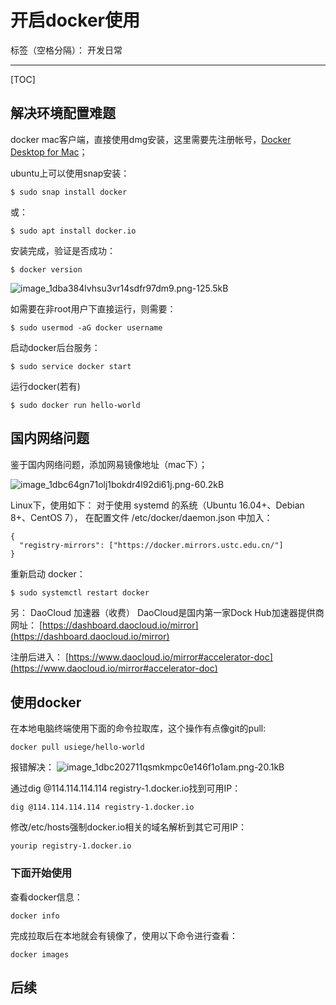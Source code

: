 # 开启docker使用

标签（空格分隔）： 开发日常

---

[TOC]

## 解决环境配置难题

docker mac客户端，直接使用dmg安装，这里需要先注册帐号，[Docker Desktop for Mac](https://hub.docker.com/editions/community/docker-ce-desktop-mac)；

ubuntu上可以使用snap安装：
```
$ sudo snap install docker
```
或：
```
$ sudo apt install docker.io
```

安装完成，验证是否成功：
```
$ docker version
```
![image_1dba384lvhsu3vr14sdfr97dm9.png-125.5kB][1]

如需要在非root用户下直接运行，则需要：
```
$ sudo usermod -aG docker username
```

启动docker后台服务：
```
$ sudo service docker start
```
运行docker(若有)
```
$ sudo docker run hello-world
```

## 国内网络问题

鉴于国内网络问题，添加网易镜像地址（mac下）；

![image_1dbc64gn71olj1bokdr4l92di61j.png-60.2kB][2]

Linux下，使用如下：
对于使用 systemd 的系统（Ubuntu 16.04+、Debian 8+、CentOS 7）， 在配置文件 /etc/docker/daemon.json 中加入：

```
{
  "registry-mirrors": ["https://docker.mirrors.ustc.edu.cn/"]
}
```
重新启动 docker：

```sh
$ sudo systemctl restart docker
```

另： DaoCloud 加速器（收费）
DaoCloud是国内第一家Dock Hub加速器提供商 
网址： 
[https://dashboard.daocloud.io/mirror](https://dashboard.daocloud.io/mirror)

注册后进入：
[https://www.daocloud.io/mirror#accelerator-doc](https://www.daocloud.io/mirror#accelerator-doc)


## 使用docker

在本地电脑终端使用下面的命令拉取库，这个操作有点像git的pull:
```
docker pull usiege/hello-world
```
报错解决：
![image_1dbc202711qsmkmpc0e146f1o1am.png-20.1kB][3]

通过dig @114.114.114.114 registry-1.docker.io找到可用IP：
```
dig @114.114.114.114 registry-1.docker.io 
```

修改/etc/hosts强制docker.io相关的域名解析到其它可用IP：
```
yourip registry-1.docker.io
```

### 下面开始使用

查看docker信息：
```
docker info
```

完成拉取后在本地就会有镜像了，使用以下命令进行查看：
```
docker images
```

## 后续



[1]: http://static.zybuluo.com/usiege/eryfxa34xzddyomcsk6bfm9g/image_1dba384lvhsu3vr14sdfr97dm9.png
[2]: http://static.zybuluo.com/usiege/rwcb7824fh8uyqp24ecpru7n/image_1dbc64gn71olj1bokdr4l92di61j.png
[3]: http://static.zybuluo.com/usiege/i7914ylbh37scx0coduhxxxp/image_1dbc202711qsmkmpc0e146f1o1am.png